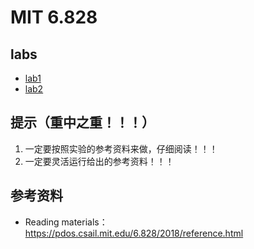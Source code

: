 # MIT 6.828

## labs

- [lab1](./docs/lab1.md)
- [lab2](./docs/lab2.md)

## 提示（重中之重！！！）

1. 一定要按照实验的参考资料来做，仔细阅读！！！
2. 一定要灵活运行给出的参考资料！！！

## 参考资料

- Reading materials：https://pdos.csail.mit.edu/6.828/2018/reference.html
